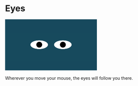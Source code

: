 # Eyes

<img src="Eyes.png" width='300'/>

Wherever you move your mouse, the eyes will follow you there.


